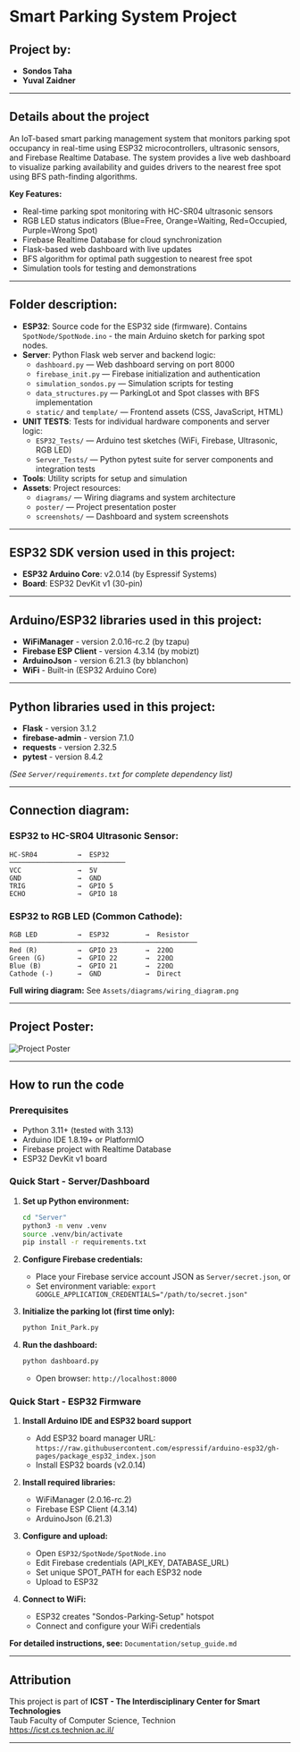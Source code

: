 # Smart Parking System Project

## Project by:
* **Sondos Taha**
* **Yuval Zaidner**

---

## Details about the project

An IoT-based smart parking management system that monitors parking spot occupancy in real-time using ESP32 microcontrollers, ultrasonic sensors, and Firebase Realtime Database. The system provides a live web dashboard to visualize parking availability and guides drivers to the nearest free spot using BFS path-finding algorithms.

**Key Features:**
- Real-time parking spot monitoring with HC-SR04 ultrasonic sensors
- RGB LED status indicators (Blue=Free, Orange=Waiting, Red=Occupied, Purple=Wrong Spot)
- Firebase Realtime Database for cloud synchronization
- Flask-based web dashboard with live updates
- BFS algorithm for optimal path suggestion to nearest free spot
- Simulation tools for testing and demonstrations

---

## Folder description:

* **ESP32**: Source code for the ESP32 side (firmware). Contains `SpotNode/SpotNode.ino` - the main Arduino sketch for parking spot nodes.
* **Server**: Python Flask web server and backend logic:
  - `dashboard.py` — Web dashboard serving on port 8000
  - `firebase_init.py` — Firebase initialization and authentication
  - `simulation_sondos.py` — Simulation scripts for testing
  - `data_structures.py` — ParkingLot and Spot classes with BFS implementation
  - `static/` and `template/` — Frontend assets (CSS, JavaScript, HTML)
* **UNIT TESTS**: Tests for individual hardware components and server logic:
  - `ESP32_Tests/` — Arduino test sketches (WiFi, Firebase, Ultrasonic, RGB LED)
  - `Server_Tests/` — Python pytest suite for server components and integration tests
* **Tools**: Utility scripts for setup and simulation
* **Assets**: Project resources:
  - `diagrams/` — Wiring diagrams and system architecture
  - `poster/` — Project presentation poster
  - `screenshots/` — Dashboard and system screenshots

---

## ESP32 SDK version used in this project:

* **ESP32 Arduino Core**: v2.0.14 (by Espressif Systems)
* **Board**: ESP32 DevKit v1 (30-pin)

---

## Arduino/ESP32 libraries used in this project:

* **WiFiManager** - version 2.0.16-rc.2 (by tzapu)
* **Firebase ESP Client** - version 4.3.14 (by mobizt)
* **ArduinoJson** - version 6.21.3 (by bblanchon)
* **WiFi** - Built-in (ESP32 Arduino Core)

---

## Python libraries used in this project:

* **Flask** - version 3.1.2
* **firebase-admin** - version 7.1.0
* **requests** - version 2.32.5
* **pytest** - version 8.4.2

*(See `Server/requirements.txt` for complete dependency list)*

---

## Connection diagram:

### ESP32 to HC-SR04 Ultrasonic Sensor:
```
HC-SR04          →  ESP32
─────────────────────────────
VCC              →  5V
GND              →  GND
TRIG             →  GPIO 5
ECHO             →  GPIO 18
```

### ESP32 to RGB LED (Common Cathode):
```
RGB LED          →  ESP32         →  Resistor
───────────────────────────────────────────────
Red (R)          →  GPIO 23       →  220Ω
Green (G)        →  GPIO 22       →  220Ω
Blue (B)         →  GPIO 21       →  220Ω
Cathode (-)      →  GND           →  Direct
```

**Full wiring diagram:** See `Assets/diagrams/wiring_diagram.png`

---

## Project Poster:

![Project Poster](Assets/poster/poster.png)

---

## How to run the code

### Prerequisites
- Python 3.11+ (tested with 3.13)
- Arduino IDE 1.8.19+ or PlatformIO
- Firebase project with Realtime Database
- ESP32 DevKit v1 board

### Quick Start - Server/Dashboard

1. **Set up Python environment:**
   ```bash
   cd "Server"
   python3 -m venv .venv
   source .venv/bin/activate
   pip install -r requirements.txt
   ```

2. **Configure Firebase credentials:**
   - Place your Firebase service account JSON as `Server/secret.json`, or
   - Set environment variable: `export GOOGLE_APPLICATION_CREDENTIALS="/path/to/secret.json"`

3. **Initialize the parking lot (first time only):**
   ```bash
   python Init_Park.py
   ```

4. **Run the dashboard:**
   ```bash
   python dashboard.py
   ```
   - Open browser: `http://localhost:8000`

### Quick Start - ESP32 Firmware

1. **Install Arduino IDE and ESP32 board support**
   - Add ESP32 board manager URL: `https://raw.githubusercontent.com/espressif/arduino-esp32/gh-pages/package_esp32_index.json`
   - Install ESP32 boards (v2.0.14)

2. **Install required libraries:**
   - WiFiManager (2.0.16-rc.2)
   - Firebase ESP Client (4.3.14)
   - ArduinoJson (6.21.3)

3. **Configure and upload:**
   - Open `ESP32/SpotNode/SpotNode.ino`
   - Edit Firebase credentials (API_KEY, DATABASE_URL)
   - Set unique SPOT_PATH for each ESP32 node
   - Upload to ESP32

4. **Connect to WiFi:**
   - ESP32 creates "Sondos-Parking-Setup" hotspot
   - Connect and configure your WiFi credentials

**For detailed instructions, see:** `Documentation/setup_guide.md`

---



## Attribution

This project is part of **ICST - The Interdisciplinary Center for Smart Technologies**  
Taub Faculty of Computer Science, Technion  
https://icst.cs.technion.ac.il/

---
